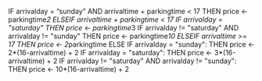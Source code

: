 IF arrivalday = “sunday” AND arrivaltime + parkingtime < 17
	THEN price ← parkingtime*2
ELSEIF arrivaltime + parkingtime < 17
  IF arrivalday = "saturday"
    THEN price ←  parkingtime*3
  IF arrivalday != "saturday" AND arrivalday != "sunday"
    THEN price ←  parkingtime*10
ELSEIF arrivaltime >= 17
  THEN price ← 2*parkingtime 
ELSE
  IF arrivalday = "sunday":
    THEN price ← 2*(16-arrivaltime) + 2
  IF arrivalday = "saturday":
    THEN price ← 3*(16-arrivaltime) + 2
  IF arrivalday != "saturday" AND arrivalday != "sunday":
    THEN price ← 10*(16-arrivaltime) + 2
